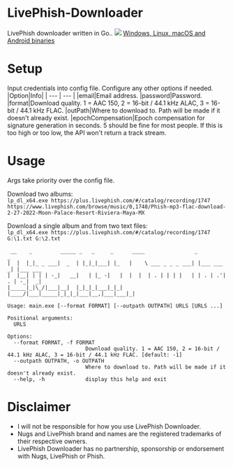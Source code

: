 # LivePhish-Downloader
LivePhish downloader written in Go..
![](https://i.imgur.com/bw9WApw.png)
[Windows, Linux, macOS and Android binaries](https://github.com/Sorrow446/LivePhish-Downloader/releases)

# Setup
Input credentials into config file.
Configure any other options if needed.
|Option|Info|
| --- | --- |
|email|Email address.
|password|Password.
|format|Download quality. 1 = AAC 150, 2 = 16-bit / 44.1 kHz ALAC, 3 = 16-bit / 44.1 kHz FLAC.
|outPath|Where to download to. Path will be made if it doesn't already exist.
|epochCompensation|Epoch compensation for signature generation in seconds. 5 should be fine for most people. If this is too high or too low, the API won't return a track stream.

# Usage
Args take priority over the config file.

Download two albums:   
`lp_dl_x64.exe https://plus.livephish.com/#/catalog/recording/1747 https://www.livephish.com/browse/music/0,1748/Phish-mp3-flac-download-2-27-2022-Moon-Palace-Resort-Riviera-Maya-MX`

Download a single album and from two text files:   
`lp_dl_x64.exe https://plus.livephish.com/#/catalog/recording/1747 G:\1.txt G:\2.txt`

```
 __    _         _____ _   _     _      ____                _           _
|  |  |_|_ _ ___|  _  | |_|_|___| |_   |    \ ___ _ _ _ ___| |___ ___ _| |___ ___
|  |__| | | | -_|   __|   | |_ -|   |  |  |  | . | | | |   | | . | .'| . | -_|  _|
|_____|_|\_/|___|__|  |_|_|_|___|_|_|  |____/|___|_____|_|_|_|___|__,|___|___|_|

Usage: main.exe [--format FORMAT] [--outpath OUTPATH] URLS [URLS ...]

Positional arguments:
  URLS

Options:
  --format FORMAT, -f FORMAT
                         Download quality. 1 = AAC 150, 2 = 16-bit / 44.1 kHz ALAC, 3 = 16-bit / 44.1 kHz FLAC. [default: -1]
  --outpath OUTPATH, -o OUTPATH
                         Where to download to. Path will be made if it doesn't already exist.
  --help, -h             display this help and exit
  ```
 
# Disclaimer
- I will not be responsible for how you use LivePhish Downloader.    
- Nugs and LivePhish brand and names are the registered trademarks of their respective owners.    
- LivePhish Downloader has no partnership, sponsorship or endorsement with Nugs, LivePhish or Phish.
